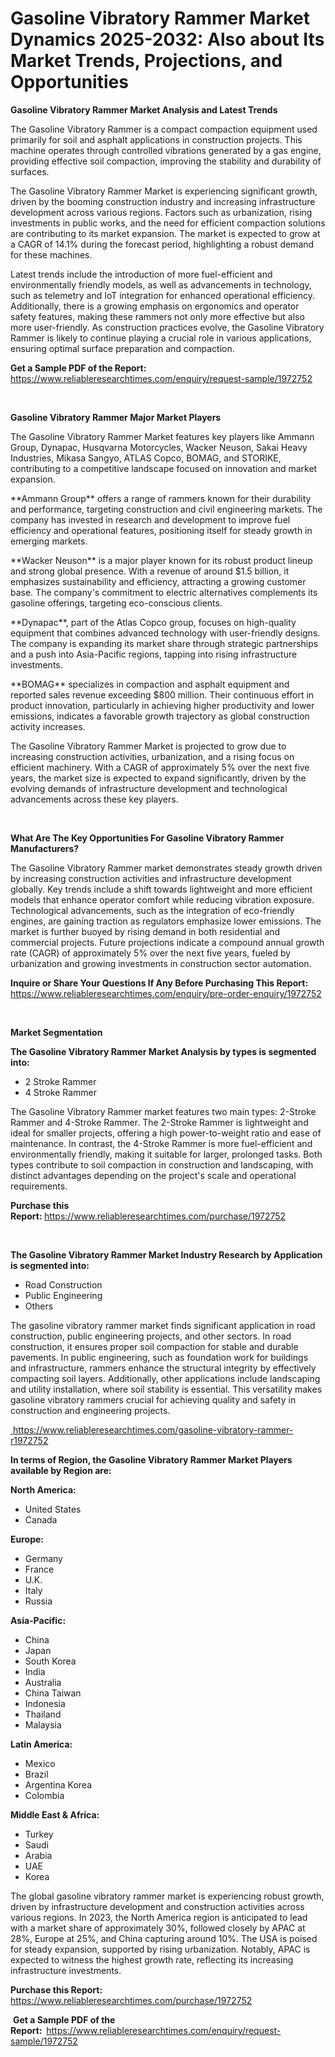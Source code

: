 <p><h1>Gasoline Vibratory Rammer Market Dynamics 2025-2032: Also about Its Market Trends, Projections, and Opportunities</h1></p><p><strong>Gasoline Vibratory Rammer Market Analysis and Latest Trends</strong></p>
<p><p>The Gasoline Vibratory Rammer is a compact compaction equipment used primarily for soil and asphalt applications in construction projects. This machine operates through controlled vibrations generated by a gas engine, providing effective soil compaction, improving the stability and durability of surfaces. </p><p>The Gasoline Vibratory Rammer Market is experiencing significant growth, driven by the booming construction industry and increasing infrastructure development across various regions. Factors such as urbanization, rising investments in public works, and the need for efficient compaction solutions are contributing to its market expansion. The market is expected to grow at a CAGR of 14.1% during the forecast period, highlighting a robust demand for these machines.</p><p>Latest trends include the introduction of more fuel-efficient and environmentally friendly models, as well as advancements in technology, such as telemetry and IoT integration for enhanced operational efficiency. Additionally, there is a growing emphasis on ergonomics and operator safety features, making these rammers not only more effective but also more user-friendly. As construction practices evolve, the Gasoline Vibratory Rammer is likely to continue playing a crucial role in various applications, ensuring optimal surface preparation and compaction.</p></p>
<p><strong>Get a Sample PDF of the Report:&nbsp;</strong> <a href="https://www.reliableresearchtimes.com/enquiry/request-sample/1972752?utm_campaign=3190&utm_medium=2&utm_source=Github&utm_content=ia&utm_term=12042025&utm_id=gasoline-vibratory-rammer">https://www.reliableresearchtimes.com/enquiry/request-sample/1972752</a></p>
<p>&nbsp;</p>
<p><strong>Gasoline Vibratory Rammer Major Market Players</strong></p>
<p><p>The Gasoline Vibratory Rammer Market features key players like Ammann Group, Dynapac, Husqvarna Motorcycles, Wacker Neuson, Sakai Heavy Industries, Mikasa Sangyo, ATLAS Copco, BOMAG, and STORIKE, contributing to a competitive landscape focused on innovation and market expansion.</p><p>**Ammann Group** offers a range of rammers known for their durability and performance, targeting construction and civil engineering markets. The company has invested in research and development to improve fuel efficiency and operational features, positioning itself for steady growth in emerging markets.</p><p>**Wacker Neuson** is a major player known for its robust product lineup and strong global presence. With a revenue of around $1.5 billion, it emphasizes sustainability and efficiency, attracting a growing customer base. The company's commitment to electric alternatives complements its gasoline offerings, targeting eco-conscious clients.</p><p>**Dynapac**, part of the Atlas Copco group, focuses on high-quality equipment that combines advanced technology with user-friendly designs. The company is expanding its market share through strategic partnerships and a push into Asia-Pacific regions, tapping into rising infrastructure investments.</p><p>**BOMAG** specializes in compaction and asphalt equipment and reported sales revenue exceeding $800 million. Their continuous effort in product innovation, particularly in achieving higher productivity and lower emissions, indicates a favorable growth trajectory as global construction activity increases.</p><p>The Gasoline Vibratory Rammer Market is projected to grow due to increasing construction activities, urbanization, and a rising focus on efficient machinery. With a CAGR of approximately 5% over the next five years, the market size is expected to expand significantly, driven by the evolving demands of infrastructure development and technological advancements across these key players.</p></p>
<p>&nbsp;</p>
<p><strong>What Are The Key Opportunities For Gasoline Vibratory Rammer Manufacturers?</strong></p>
<p><p>The Gasoline Vibratory Rammer market demonstrates steady growth driven by increasing construction activities and infrastructure development globally. Key trends include a shift towards lightweight and more efficient models that enhance operator comfort while reducing vibration exposure. Technological advancements, such as the integration of eco-friendly engines, are gaining traction as regulators emphasize lower emissions. The market is further buoyed by rising demand in both residential and commercial projects. Future projections indicate a compound annual growth rate (CAGR) of approximately 5% over the next five years, fueled by urbanization and growing investments in construction sector automation.</p></p>
<p><strong>Inquire or Share Your Questions If Any Before Purchasing This Report:</strong> <a href="https://www.reliableresearchtimes.com/enquiry/pre-order-enquiry/1972752?utm_campaign=3190&utm_medium=2&utm_source=Github&utm_content=ia&utm_term=12042025&utm_id=gasoline-vibratory-rammer">https://www.reliableresearchtimes.com/enquiry/pre-order-enquiry/1972752</a></p>
<p>&nbsp;</p>
<p><strong>Market Segmentation</strong></p>
<p><strong>The Gasoline Vibratory Rammer Market Analysis by types is segmented into:</strong></p>
<p><ul><li>2 Stroke Rammer</li><li>4 Stroke Rammer</li></ul></p>
<p><p>The Gasoline Vibratory Rammer market features two main types: 2-Stroke Rammer and 4-Stroke Rammer. The 2-Stroke Rammer is lightweight and ideal for smaller projects, offering a high power-to-weight ratio and ease of maintenance. In contrast, the 4-Stroke Rammer is more fuel-efficient and environmentally friendly, making it suitable for larger, prolonged tasks. Both types contribute to soil compaction in construction and landscaping, with distinct advantages depending on the project's scale and operational requirements.</p></p>
<p><strong>Purchase this Report:&nbsp;</strong><a href="https://www.reliableresearchtimes.com/purchase/1972752?utm_campaign=3190&utm_medium=2&utm_source=Github&utm_content=ia&utm_term=12042025&utm_id=gasoline-vibratory-rammer">https://www.reliableresearchtimes.com/purchase/1972752</a></p>
<p>&nbsp;</p>
<p><strong>The Gasoline Vibratory Rammer Market Industry Research by Application is segmented into:</strong></p>
<p><ul><li>Road Construction</li><li>Public Engineering</li><li>Others</li></ul></p>
<p><p>The gasoline vibratory rammer market finds significant application in road construction, public engineering projects, and other sectors. In road construction, it ensures proper soil compaction for stable and durable pavements. In public engineering, such as foundation work for buildings and infrastructure, rammers enhance the structural integrity by effectively compacting soil layers. Additionally, other applications include landscaping and utility installation, where soil stability is essential. This versatility makes gasoline vibratory rammers crucial for achieving quality and safety in construction and engineering projects.</p></p>
<p><a href="https://www.reliableresearchtimes.com/gasoline-vibratory-rammer-r1972752?utm_campaign=3190&utm_medium=2&utm_source=Github&utm_content=ia&utm_term=12042025&utm_id=gasoline-vibratory-rammer">&nbsp;https://www.reliableresearchtimes.com/gasoline-vibratory-rammer-r1972752</a></p>
<p><strong>In terms of Region, the Gasoline Vibratory Rammer Market Players available by Region are:</strong></p>
<p>
    <p> <strong> North America: </strong>
        <ul>
            <li>United States</li>
            <li>Canada</li>
        </ul>
        </p> 
    <p> <strong> Europe: </strong>
        <ul>
            <li>Germany</li>
            <li>France</li>
            <li>U.K.</li>
            <li>Italy</li>
            <li>Russia</li>
        </ul>
        </p> 
    <p> <strong> Asia-Pacific: </strong>
        <ul>
            <li>China</li>
            <li>Japan</li>
            <li>South Korea</li>
            <li>India</li>
            <li>Australia</li>
            <li>China Taiwan</li>
            <li>Indonesia</li>
            <li>Thailand</li>
            <li>Malaysia</li>
        </ul>
        </p> 
    <p> <strong> Latin America: </strong>
        <ul>
            <li>Mexico</li>
            <li>Brazil</li>
            <li>Argentina Korea</li>
            <li>Colombia</li>
        </ul>
        </p> 
    <p> <strong> Middle East & Africa: </strong>
        <ul>
            <li>Turkey</li>
            <li>Saudi</li>
            <li>Arabia</li>
            <li>UAE</li>
            <li>Korea</li>
        </ul>
    </p>
    </p>
<p><p>The global gasoline vibratory rammer market is experiencing robust growth, driven by infrastructure development and construction activities across various regions. In 2023, the North America region is anticipated to lead with a market share of approximately 30%, followed closely by APAC at 28%, Europe at 25%, and China capturing around 10%. The USA is poised for steady expansion, supported by rising urbanization. Notably, APAC is expected to witness the highest growth rate, reflecting its increasing infrastructure investments.</p></p>
<p><strong>Purchase this Report: </strong><a href="https://www.reliableresearchtimes.com/purchase/1972752?utm_campaign=3190&utm_medium=2&utm_source=Github&utm_content=ia&utm_term=12042025&utm_id=gasoline-vibratory-rammer">https://www.reliableresearchtimes.com/purchase/1972752</a></p>
<p>&nbsp;<strong>Get a Sample PDF of the Report:&nbsp;&nbsp;</strong><a href="https://www.reliableresearchtimes.com/enquiry/request-sample/1972752?utm_campaign=3190&utm_medium=2&utm_source=Github&utm_content=ia&utm_term=12042025&utm_id=gasoline-vibratory-rammer">https://www.reliableresearchtimes.com/enquiry/request-sample/1972752</a></p>
<p><strong></strong></p>
<p><p></p><p></p><p></p></p>